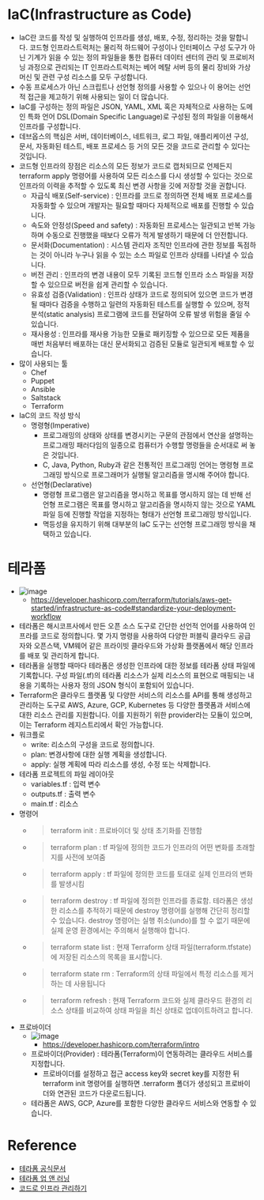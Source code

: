 # IaC(Infrastructure as Code)
- IaC란 코드를 작성 및 실행하여 인프라를 생성, 배포, 수정, 정리하는 것을 말합니다. 코드형 인프라스트럭처는 물리적 하드웨어 구성이나 인터페이스 구성 도구가 아닌 기계가 읽을 수 있는 정의 파일들을 통한 컴퓨터 데이터 센터의 관리 및 프로비저닝 과정으로  관리되는 IT 인프라스트럭처는 베어 메탈 서버 등의 물리 장비와 가상 머신 및 관련 구성 리소스를 모두 구성합니다.
- 수동 프로세스가 아닌 스크립트나 선언형 정의를 사용할 수 있으나 이 용어는 선언적 접근을 제고하기 위해 사용되는 일이 더 많습니다.
- IaC를 구성하는 정의 파일은 JSON, YAML, XML 혹은 자체적으로 사용하는 도메인 특화 언어 DSL(Domain Specific Language)로 구성된 정의 파일을 이용해서 인프라를 구성합니다.
- 데브옵스의 핵심은 서버, 데이터베이스, 네트워크, 로그 파일, 애플리케이션 구성, 문서, 자동화된 테스트, 배포 프로세스 등 거의 모든 것을 코드로 관리할 수 있다는 것입니다.
- 코드형 인프라의 장점은 리소스의 모든 정보가 코드로 캡처되므로 언제든지 terraform apply 명령어를 사용하여 모든 리소스를 다시 생성할 수 있다는 것으로 인프라의 이력을 추적할 수 있도록 최신 변경 사항을 깃에 저장할 것을 권합니다.
  - 자급식 배포(Self-service) : 인프라를 코드로 정의하면 전체 배포 프로세스를 자동화할 수 있으며 개발자는 필요할 때마다 자체적으로 배포를 진행할 수 있습니다.
  - 속도와 안정성(Speed and safety) : 자동화된 프로세스는 일관되고 반복 가능하며 수동으로 진행했을 때보다 오류가 적게 발생하기 때문에 더 안전합니다.
  - 문서화(Documentation) : 시스템 관리자 조직만 인프라에 관한 정보를 독점하는 것이 아니라 누구나 읽을 수 있는 소스 파일로 인프라 상태를 나타낼 수 있습니다.
  - 버전 관리 : 인프라의 변경 내용이 모두 기록된 코드형 인프라 소스 파일을 저장할 수 있으므로 버전을 쉽게 관리할 수 있습니다.
  - 유효성 검증(Validation) : 인프라 상태가 코드로 정의되어 있으면 코드가 변경될 때마다 검증을 수행하고 일련의 자동화된 테스트를 실행할 수 있으며, 정적 분석(static analysis) 프로그램에 코드를 전달하여 오류 발생 위험을 줄일 수 있습니다.
  - 재사용성 : 인프라를 재사용 가능한 모듈로 패키징할 수 있으므로 모든 제품을 매번 처음부터 배포하는 대신 문서화되고 검증된 모듈로 일관되게 배포할 수 있습니다.
- 많이 사용되는 툴
  - Chef
  - Puppet
  - Ansible
  - Saltstack
  - Terraform
- IaC의 코드 작성 방식
  - 명령형(Imperative)
    - 프로그래밍의 상태와 상태를 변경시키는 구문의 관점에서 연산을 설명하는 프로그래밍 패러다임의 일종으로 컴퓨터가 수행할 명령들을 순서대로 써 놓은 것입니다.
    - C, Java, Python, Ruby과 같은 전통적인 프로그래밍 언어는 명령형 프로그래밍 방식으로 프로그래머가 실행될 알고리즘을 명시해 주어야 합니다.
  - 선언형(Declarative)
    - 명령형 프로그램은 알고리즘을 명시하고 목표를 명시하지 않는 데 반해 선언형 프로그램은 목표를 명시하고 알고리즘을 명시하지 않는 것으로 YAML 파일 등에 진행할 작업을 지정하는 형태가 선언형 프로그래밍 방식입니다.
    - 멱등성을 유지하기 위해 대부분의 IaC 도구는 선언형 프로그래밍 방식을 채택하고 있습니다.

# 테라폼
- ![image](https://github.com/mjs1995/muse-data-engineer/assets/47103479/919ab293-7dcf-47f5-9076-270639409be3)
  - https://developer.hashicorp.com/terraform/tutorials/aws-get-started/infrastructure-as-code#standardize-your-deployment-workflow
- 테라폼은 해시코프사에서 만든 오픈 소스 도구로 간단한 선언적 언어를 사용하여 인프라를 코드로 정의합니다. 몇 가지 명령을 사용하여 다양한 퍼블릭 클라우드 공급자와 오픈스택, VM웨어 같은 프라이빗 클라우드와 가상화 플랫폼에서 해당 인프라를 배포 및 관리하게 합니다.
- 테라폼을 실행할 때마다 테라폼은 생성한 인프라에 대한 정보를 테라폼 상태 파일에 기록합니다. 구성 파일(.tf)의 테라폼 리소스가 실제 리소스의 표현으로 매핑되는 내용을 기록하는 사용자 정의 JSON 형식이 포함되어 있습니다.
- Terraform은 클라우드 플랫폼 및 다양한 서비스의 리소스를 API를 통해 생성하고 관리하는 도구로 AWS, Azure, GCP, Kubernetes 등 다양한 플랫폼과 서비스에 대한 리소스 관리를 지원합니다. 이를 지원하기 위한 provider라는 모듈이 있으며, 이는 Terraform 레지스트리에서 확인 가능합니다.
- 워크플로
  - write: 리소스의 구성을 코드로 정의합니다.
  - plan: 변경사항에 대한 실행 계획을 생성합니다.
  - apply: 실행 계획에 따라 리소스를 생성, 수정 또는 삭제합니다.
- 테라폼 프로젝트의 파일 레이아웃
  - variables.tf : 입력 변수
  - outputs.tf : 출력 변수
  - main.tf : 리소스
- 명령어
  - > terraform init : 프로바이더 및 상태 초기화를 진행함
  - > terraform plan : tf 파일에 정의한 코드가 인프라의 어떤 변화를 초래할지를 사전에 보여줌
  - > terraform apply : tf 파일에 정의한 코드를 토대로 실제 인프라의 변화를 발생시킴
  - > terraform destroy : tf 파일에 정의한 인프라를 종료함. 테라폼은 생성한 리소스를 추적하기 때문에 destroy 명령어를 실행해 간단히 정리할 수 있습니다. destroy 명령어는 실행 취소(undo)를 할 수 없기 때문에 실제 운영 환경에서는 주의해서 실행해야 합니다.
  - > terraform state list : 현재 Terraform 상태 파일(terraform.tfstate)에 저장된 리소스의 목록을 표시합니다.
  - > terraform state rm : Terraform의 상태 파일에서 특정 리소스를 제거하는 데 사용됩니다
  - > terraform refresh : 현재 Terraform 코드와 실제 클라우드 환경의 리소스 상태를 비교하여 상태 파일을 최신 상태로 업데이트하려고 합니다.
- 프로바이더
  - ![image](https://github.com/mjs1995/muse-data-engineer/assets/47103479/9d6880e9-e2ac-463f-9777-b58872150b7a)
    - https://developer.hashicorp.com/terraform/intro
  - 프로바이더(Provider) : 테라폼(Terraform)이 연동하려는 클라우드 서비스를 지정합니다.
    - 프로바이더를 설정하고 접근 access key와 secret key를 지정한 뒤 terraform init 명령어를 실행하면 .terraform 폴더가 생성되고 프로바이더와 연관된 코드가 다운로드됩니다.
  - 테라폼은 AWS, GCP, Azure를 포함한 다양한 클라우드 서비스와 연동할 수 있습니다.

# Reference
- [테라폼 공식문서](https://developer.hashicorp.com/terraform)
- [테라폼 업 앤 러닝](https://www.oreilly.com/library/view/terraform-up-and/9781098116736/)
- [코드로 인프라 관리하기](https://www.oreilly.com/library/view/infrastructure-as-code/9781098114664/)
